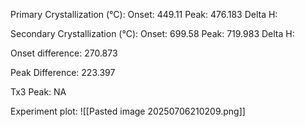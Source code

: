 Primary Crystallization (°C):
	Onset: 449.11
	Peak: 476.183
	Delta H:
	
Secondary Crystallization  (°C):
	Onset: 699.58
	Peak: 719.983
	Delta H: 
	
Onset difference: 270.873

Peak Difference: 223.397

Tx3 Peak: NA

Experiment plot:
![[Pasted image 20250706210209.png]]